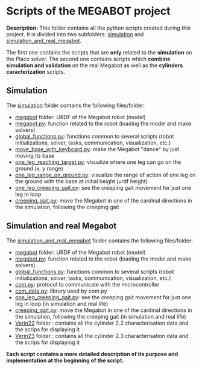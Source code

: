 # Scripts of the MEGABOT project

**Description:** 
This folder contains all the python scripts created during this project. It is divided into two subfolders: [simulation](simulation/) and [simulation_and_real_megabot](simulation_and_real_megabot/).

The first one contains the scripts that are **only** related to the **simulation** on the Placo solver. The second one contains scripts which **combine simulation and validation** on the real Megabot as well as the **cylinders caracterization** scripts.


## Simulation

The [simulation](simulation/) folder contains the following files/folder:
- [megabot](simulation/megabot/) folder: URDF of the Megabot robot (model)
- [megabot.py](simulation/megabot.py): function related to the robot (loading the model and make solvers)
- [global_functions.py](simulation/global_functions.py): functions common to several scripts (robot initializations, solver, tasks, communication, visualization, etc.)
- [move_base_with_keyboard.py](simulation/move_base_with_keyboard.py): make the Megabot "dance" by just moving its base
- [one_leg_reaching_target.py](simulation/one_leg_reaching_target.py): visualize where one leg can go on the ground (x, y range)
- [one_leg_range_on_ground.py](simulation/one_leg_range_on_ground.py): visualize the range of action of one leg on the ground with the base at initial height (urdf height)
- [one_leg_creeping_gait.py](simulation/one_leg_creeping_gait.py): see the creeping gait movement for just one leg in loop
- [creeping_gait.py](simulation/creeping_gait.py): move the Megabot in one of the cardinal directions in the simulation, following the creeping gait

## Simulation and real Megabot

The [simulation_and_real_megabot](simulation_and_real_megabot/) folder contains the following files/folder:
- [megabot](simulation_and_real_megabot/megabot/) folder: URDF of the Megabot robot (model)
- [megabot.py](simulation_and_real_megabot/megabot.py): function related to the robot (loading the model and make solvers)
- [global_functions.py](simulation_and_real_megabot/global_functions.py): functions common to several scripts (robot initializations, solver, tasks, communication, visualization, etc.)
- [com.py](simulation_and_real_megabot/com.py): protocol to communicate with the microcontroller
- [com_data.py](simulation_and_real_megabot/com_data.py): library used by com.py
- [one_leg_creeping_gait.py](simulation_and_real_megabot/one_leg_creeping_gait.py): see the creeping gait movement for just one leg in loop (in simulation and real life)
- [creeping_gait.py](simulation_and_real_megabot/creeping_gait.py): move the Megabot in one of the cardinal directions in the simulation, following the creeping gait (in simulation and real life)
- [Verin22](simulation_and_real_megabot/Verin22/) folder : contains all the cylinder 2.2 characterisation data and the scrips for displaying it
- [Verin23](simulation_and_real_megabot/Verin23/) folder : contains all the cylinder 2.3 characterisation data and the scrips for displaying it


**Each script contains a more detailed description of its purpose and implementation at the beginning of the script.**
